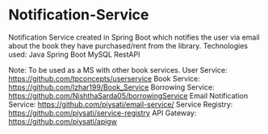 # Notification-Service
Notification Service created in Spring Boot which notifies the user via email about the book they have purchased/rent from the library.
Technologies used:
Java
Spring Boot
MySQL
RestAPI

Note: To be used as a MS with other book services.
User Service: https://github.com/tpconcepts/userservice
Book Service: https://github.com/Izhar199/Book_Service
Borrowing Service: https://github.com/NishthaSarda05/borrowingService
Email Notification Service: https://github.com/piysati/email-service/
Service Registry: https://github.com/piysati/service-registry
API Gateway: https://github.com/piysati/apigw
